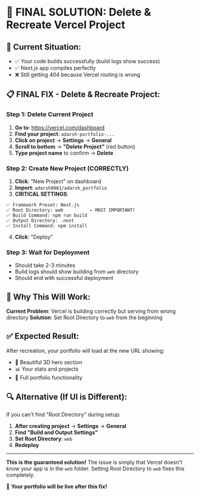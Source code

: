 # 🚀 FINAL SOLUTION: Delete & Recreate Vercel Project

## 🎯 Current Situation:
- ✅ Your code builds successfully (build logs show success)
- ✅ Next.js app compiles perfectly
- ❌ Still getting 404 because Vercel routing is wrong

## 📋 FINAL FIX - Delete & Recreate Project:

### Step 1: Delete Current Project
1. **Go to**: https://vercel.com/dashboard
2. **Find your project**: `adarsh-portfolio-...` 
3. **Click on project** → **Settings** → **General**
4. **Scroll to bottom** → **"Delete Project"** (red button)
5. **Type project name** to confirm → **Delete**

### Step 2: Create New Project (CORRECTLY)
1. **Click**: "New Project" on dashboard
2. **Import**: `adarsh8081/adarsh_portfolio`
3. **CRITICAL SETTINGS**:

```
✅ Framework Preset: Next.js
✅ Root Directory: web          ← MOST IMPORTANT!
✅ Build Command: npm run build
✅ Output Directory: .next
✅ Install Command: npm install
```

4. **Click**: "Deploy"

### Step 3: Wait for Deployment
- Should take 2-3 minutes
- Build logs should show building from `web` directory
- Should end with successful deployment

## 🎯 Why This Will Work:

**Current Problem**: Vercel is building correctly but serving from wrong directory
**Solution**: Set Root Directory to `web` from the beginning

## ✅ Expected Result:

After recreation, your portfolio will load at the new URL showing:
- 🎨 Beautiful 3D hero section
- 📊 Your stats and projects
- 🎯 Full portfolio functionality

## 🔍 Alternative (If UI is Different):

If you can't find "Root Directory" during setup:
1. **After creating project** → **Settings** → **General**  
2. **Find "Build and Output Settings"**
3. **Set Root Directory**: `web`
4. **Redeploy**

---

**This is the guaranteed solution!** The issue is simply that Vercel doesn't know your app is in the `web` folder. Setting Root Directory to `web` fixes this completely.

🚀 **Your portfolio will be live after this fix!**

